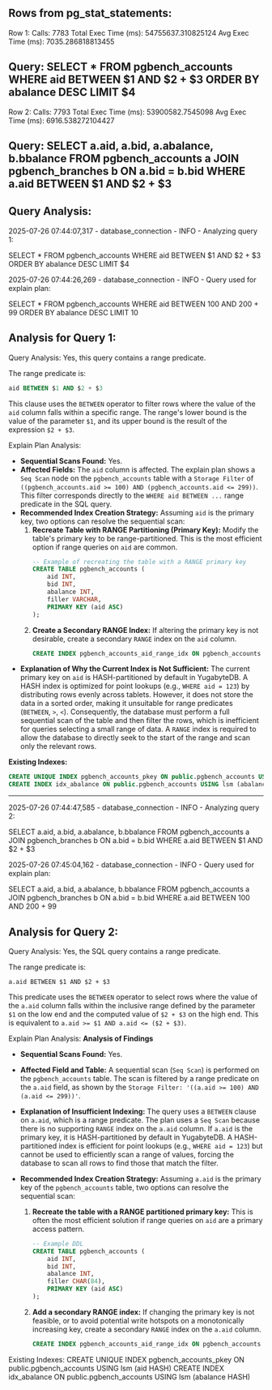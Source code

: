 Rows from pg_stat_statements:
----------------------------------------------------------------------------------------------------

Row 1:
  Calls: 7783
  Total Exec Time (ms): 54755637.310825124
  Avg Exec Time (ms): 7035.286818813455

  Query:
SELECT *
FROM pgbench_accounts
WHERE aid BETWEEN $1 AND $2 + $3
ORDER BY abalance DESC
LIMIT $4
----------------------------------------------------------------------------------------------------

Row 2:
  Calls: 7793
  Total Exec Time (ms): 53900582.7545098
  Avg Exec Time (ms): 6916.538272104427

  Query:
SELECT a.aid, a.bid, a.abalance, b.bbalance
FROM pgbench_accounts a
JOIN pgbench_branches b ON a.bid = b.bid
WHERE a.aid BETWEEN $1 AND $2 + $3
----------------------------------------------------------------------------------------------------

Query Analysis:
----------------------------------------------------------------------------------------------------
2025-07-26 07:44:07,317 - database_connection - INFO - Analyzing query 1: 

 SELECT *
FROM pgbench_accounts
WHERE aid BETWEEN $1 AND $2 + $3
ORDER BY abalance DESC
LIMIT $4


2025-07-26 07:44:26,269 - database_connection - INFO - Query used for explain plan: 

 SELECT *
FROM pgbench_accounts
WHERE aid BETWEEN 100 AND 200 + 99
ORDER BY abalance DESC
LIMIT 10

Analysis for Query 1:
--------------------------------------------------

Query Analysis:
Yes, this query contains a range predicate.

The range predicate is:

```sql
aid BETWEEN $1 AND $2 + $3
```

This clause uses the `BETWEEN` operator to filter rows where the value of the `aid` column falls within a specific range. The range's lower bound is the value of the parameter `$1`, and its upper bound is the result of the expression `$2 + $3`.

Explain Plan Analysis:
*   **Sequential Scans Found:** Yes.
*   **Affected Fields:** The `aid` column is affected. The explain plan shows a `Seq Scan` node on the `pgbench_accounts` table with a `Storage Filter` of `((pgbench_accounts.aid >= 100) AND (pgbench_accounts.aid <= 299))`. This filter corresponds directly to the `WHERE aid BETWEEN ...` range predicate in the SQL query.
*   **Recommended Index Creation Strategy:**
    Assuming `aid` is the primary key, two options can resolve the sequential scan:
    1.  **Recreate Table with RANGE Partitioning (Primary Key):** Modify the table's primary key to be range-partitioned. This is the most efficient option if range queries on `aid` are common.
        ```sql
        -- Example of recreating the table with a RANGE primary key
        CREATE TABLE pgbench_accounts (
            aid INT,
            bid INT,
            abalance INT,
            filler VARCHAR,
            PRIMARY KEY (aid ASC)
        );
        ```
    2.  **Create a Secondary RANGE Index:** If altering the primary key is not desirable, create a secondary `RANGE` index on the `aid` column.
        ```sql
        CREATE INDEX pgbench_accounts_aid_range_idx ON pgbench_accounts (aid ASC);
        ```
*   **Explanation of Why the Current Index is Not Sufficient:** The current primary key on `aid` is HASH-partitioned by default in YugabyteDB. A HASH index is optimized for point lookups (e.g., `WHERE aid = 123`) by distributing rows evenly across tablets. However, it does not store the data in a sorted order, making it unsuitable for range predicates (`BETWEEN`, `>`, `<`). Consequently, the database must perform a full sequential scan of the table and then filter the rows, which is inefficient for queries selecting a small range of data. A `RANGE` index is required to allow the database to directly seek to the start of the range and scan only the relevant rows.


**Existing Indexes:**

```sql
CREATE UNIQUE INDEX pgbench_accounts_pkey ON public.pgbench_accounts USING lsm (aid HASH)
CREATE INDEX idx_abalance ON public.pgbench_accounts USING lsm (abalance HASH)
```


--------------------------------------------------
2025-07-26 07:44:47,585 - database_connection - INFO - Analyzing query 2: 

 SELECT a.aid, a.bid, a.abalance, b.bbalance
FROM pgbench_accounts a
JOIN pgbench_branches b ON a.bid = b.bid
WHERE a.aid BETWEEN $1 AND $2 + $3


2025-07-26 07:45:04,162 - database_connection - INFO - Query used for explain plan: 

 SELECT a.aid, a.bid, a.abalance, b.bbalance
FROM pgbench_accounts a
JOIN pgbench_branches b ON a.bid = b.bid
WHERE a.aid BETWEEN 100 AND 200 + 99

Analysis for Query 2:
--------------------------------------------------

Query Analysis:
Yes, the SQL query contains a range predicate.

The range predicate is:

`a.aid BETWEEN $1 AND $2 + $3`

This predicate uses the `BETWEEN` operator to select rows where the value of the `a.aid` column falls within the inclusive range defined by the parameter `$1` on the low end and the computed value of `$2 + $3` on the high end. This is equivalent to `a.aid >= $1 AND a.aid <= ($2 + $3)`.

Explain Plan Analysis:
**Analysis of Findings**

*   **Sequential Scans Found:** Yes.
*   **Affected Field and Table:** A sequential scan (`Seq Scan`) is performed on the `pgbench_accounts` table. The scan is filtered by a range predicate on the `a.aid` field, as shown by the `Storage Filter: '((a.aid >= 100) AND (a.aid <= 299))'`.
*   **Explanation of Insufficient Indexing:** The query uses a `BETWEEN` clause on `a.aid`, which is a range predicate. The plan uses a `Seq Scan` because there is no supporting `RANGE` index on the `a.aid` column. If `a.aid` is the primary key, it is HASH-partitioned by default in YugabyteDB. A HASH-partitioned index is efficient for point lookups (e.g., `WHERE aid = 123`) but cannot be used to efficiently scan a range of values, forcing the database to scan all rows to find those that match the filter.
*   **Recommended Index Creation Strategy:**
    Assuming `a.aid` is the primary key of the `pgbench_accounts` table, two options can resolve the sequential scan:

    1.  **Recreate the table with a RANGE partitioned primary key:** This is often the most efficient solution if range queries on `aid` are a primary access pattern.
        ```sql
        -- Example DDL
        CREATE TABLE pgbench_accounts (
            aid INT,
            bid INT,
            abalance INT,
            filler CHAR(84),
            PRIMARY KEY (aid ASC)
        );
        ```
    2.  **Add a secondary RANGE index:** If changing the primary key is not feasible, or to avoid potential write hotspots on a monotonically increasing key, create a secondary `RANGE` index on the `a.aid` column.
        ```sql
        CREATE INDEX pgbench_accounts_aid_range_idx ON pgbench_accounts (aid ASC);
        ```

Existing Indexes:
  CREATE UNIQUE INDEX pgbench_accounts_pkey ON public.pgbench_accounts USING lsm (aid HASH)
  CREATE INDEX idx_abalance ON public.pgbench_accounts USING lsm (abalance HASH)

